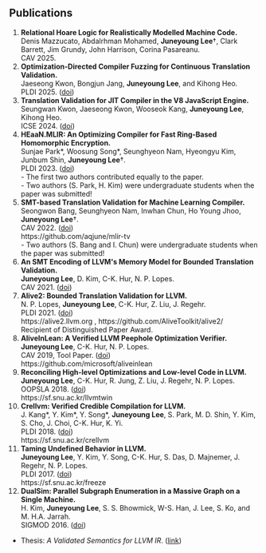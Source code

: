 ## Publications

<ol>
    
<li>
    <strong>Relational Hoare Logic for Realistically Modelled Machine Code.</strong><br/>
    Denis Mazzucato, Abdalrhman Mohamed, <b>Juneyoung Lee</b>†, Clark Barrett, Jim Grundy, John Harrison, Corina Pasareanu.<br/>
    CAV 2025.
</li>

<li>
    <strong>Optimization-Directed Compiler Fuzzing for Continuous Translation Validation.</strong><br/>
    Jaeseong Kwon, Bongjun Jang, <b>Juneyoung Lee</b>, and Kihong Heo.<br/>
    PLDI 2025. (<a href="https://dl.acm.org/doi/10.1145/3729275">doi</a>)<br/>
</li>

<li>
    <strong>Translation Validation for JIT Compiler in the V8 JavaScript Engine.</strong><br/>
    Seungwan Kwon, Jaeseong Kwon, Wooseok Kang, <b>Juneyoung Lee</b>, Kihong Heo.<br/>
    ICSE 2024. (<a href="https://dl.acm.org/doi/10.1145/3597503.3639189">doi</a>)<br/>
</li>

<li>
    <strong>HEaaN.MLIR: An Optimizing Compiler for Fast Ring-Based Homomorphic Encryption.</strong><br/>
    Sunjae Park*, Woosung Song*, Seunghyeon Nam, Hyeongyu Kim, Junbum Shin, <b>Juneyoung Lee</b>†.<br/>
    PLDI 2023. (<a href="https://doi.org/10.1145/3591228">doi</a>)<br/>
    - The first two authors contributed equally to the paper.<br/>
    - Two authors (S. Park, H. Kim) were undergraduate students when the paper was submitted!<br/>
</li>

<li>
    <strong>SMT-based Translation Validation for Machine Learning Compiler.</strong><br/>
    Seongwon Bang, Seunghyeon Nam, Inwhan Chun, Ho Young Jhoo, <b>Juneyoung Lee</b>†.<br/>
    CAV 2022. (<a href="https://link.springer.com/chapter/10.1007/978-3-031-13188-2_19">doi</a>)<br/>
    https://github.com/aqjune/mlir-tv <br/>
    - Two authors (S. Bang and I. Chun) were undergraduate students when the paper was submitted!<br/>
</li>

<li>
    <strong>An SMT Encoding of LLVM's Memory Model for Bounded Translation Validation.</strong><br/>
    <b>Juneyoung Lee</b>, D. Kim, C-K. Hur, N. P. Lopes.<br/>
    CAV 2021. (<a href="https://link.springer.com/chapter/10.1007/978-3-030-81688-9_35">doi</a>)<br/>
</li>

<li>
    <strong>Alive2: Bounded Translation Validation for LLVM.</strong><br/>
    N. P. Lopes, <b>Juneyoung Lee</b>, C-K. Hur, Z. Liu, J. Regehr.<br/>
    PLDI 2021. (<a href="https://dl.acm.org/doi/10.1145/3453483.3454030">doi</a>)<br/>
    https://alive2.llvm.org , https://github.com/AliveToolkit/alive2/<br/>
    Recipient of Distinguished Paper Award.<br/>
</li>

<li>
    <strong>AliveInLean: A Verified LLVM Peephole Optimization Verifier.</strong><br/>
    <b>Juneyoung Lee</b>, C-K. Hur, N. P. Lopes.<br/>
    CAV 2019, Tool Paper. (<a href="https://link.springer.com/chapter/10.1007/978-3-030-25543-5_25">doi</a>)<br/>
    https://github.com/microsoft/aliveinlean<br/>
</li>

<li>
    <strong>Reconciling High-level Optimizations and Low-level Code in LLVM.</strong><br/>
    <b>Juneyoung Lee</b>, C-K. Hur, R. Jung, Z. Liu, J. Regehr, N. P. Lopes.<br/>
    OOPSLA 2018. (<a href="https://dl.acm.org/doi/10.1145/3276495">doi</a>)<br/>
    https://sf.snu.ac.kr/llvmtwin<br/>
</li>

<li>
    <strong>Crellvm: Verified Credible Compilation for LLVM.</strong><br/>
    J. Kang*, Y. Kim*, Y. Song*, <b>Juneyoung Lee</b>, S. Park, M. D. Shin, Y. Kim, S. Cho, J. Choi,
    C-K. Hur, K. Yi.<br/>
    PLDI 2018. (<a href="https://dl.acm.org/doi/10.1145/3192366.3192377">doi</a>)<br/>
    https://sf.snu.ac.kr/crellvm<br/>
</li>

<li>
    <strong>Taming Undefined Behavior in LLVM.</strong><br/>
    <b>Juneyoung Lee</b>, Y. Kim, Y. Song, C-K. Hur, S. Das, D. Majnemer, J. Regehr, N. P. Lopes.<br/>
    PLDI 2017. (<a href="https://dl.acm.org/doi/10.1145/3062341.3062343">doi</a>)<br/>
    https://sf.snu.ac.kr/freeze<br/>
</li>

<li>
    <strong>DualSim: Parallel Subgraph Enumeration in a Massive Graph on a Single Machine.</strong><br/>
    H. Kim, <b>Juneyoung Lee</b>, S. S. Bhowmick, W-S. Han, J. Lee, S. Ko, and M. H.A. Jarrah.<br/>
    SIGMOD 2016. (<a href="https://dl.acm.org/doi/10.1145/2882903.2915209">doi</a>)<br/>
</li>
</ol>

- Thesis: _A Validated Semantics for LLVM IR_. ([link](https://sf.snu.ac.kr/juneyoung.lee/thesis/))
